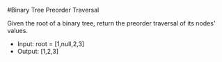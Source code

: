 #Binary Tree Preorder Traversal

Given the root of a binary tree, return the preorder traversal of its nodes' values.

- Input: root = [1,null,2,3]
- Output: [1,2,3]